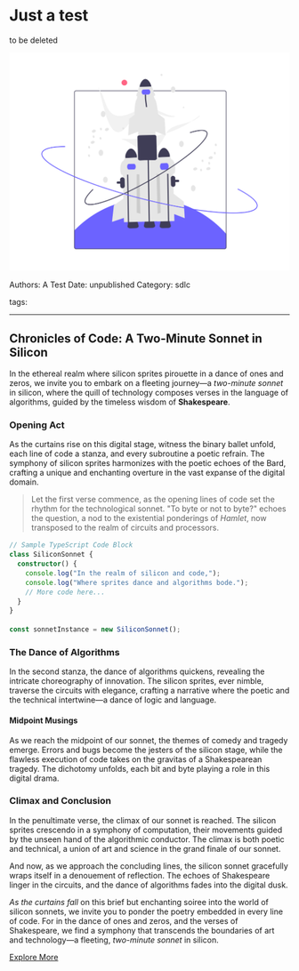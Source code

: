 # Just a test

to be deleted

![](assets/placeholder.png)

Authors: A Test
Date: unpublished
Category: sdlc

tags: 

---

## Chronicles of Code: A Two-Minute Sonnet in Silicon

In the ethereal realm where silicon sprites pirouette in a dance of ones and zeros, we invite you to embark on a fleeting journey—a *two-minute sonnet* in silicon, where the quill of technology composes verses in the language of algorithms, guided by the timeless wisdom of **Shakespeare**.

### Opening Act

As the curtains rise on this digital stage, witness the binary ballet unfold, each line of code a stanza, and every subroutine a poetic refrain. The symphony of silicon sprites harmonizes with the poetic echoes of the Bard, crafting a unique and enchanting overture in the vast expanse of the digital domain.

> Let the first verse commence, as the opening lines of code set the rhythm for the technological sonnet. "To byte or not to byte?" echoes the question, a nod to the existential ponderings of *Hamlet*, now transposed to the realm of circuits and processors.

```typescript
// Sample TypeScript Code Block
class SiliconSonnet {
  constructor() {
    console.log("In the realm of silicon and code,");
    console.log("Where sprites dance and algorithms bode.");
    // More code here...
  }
}

const sonnetInstance = new SiliconSonnet();
```

### The Dance of Algorithms

In the second stanza, the dance of algorithms quickens, revealing the intricate choreography of innovation. The silicon sprites, ever nimble, traverse the circuits with elegance, crafting a narrative where the poetic and the technical intertwine—a dance of logic and language.

#### Midpoint Musings

As we reach the midpoint of our sonnet, the themes of comedy and tragedy emerge. Errors and bugs become the jesters of the silicon stage, while the flawless execution of code takes on the gravitas of a Shakespearean tragedy. The dichotomy unfolds, each bit and byte playing a role in this digital drama.

### Climax and Conclusion

In the penultimate verse, the climax of our sonnet is reached. The silicon sprites crescendo in a symphony of computation, their movements guided by the unseen hand of the algorithmic conductor. The climax is both poetic and technical, a union of art and science in the grand finale of our sonnet.

And now, as we approach the concluding lines, the silicon sonnet gracefully wraps itself in a denouement of reflection. The echoes of Shakespeare linger in the circuits, and the dance of algorithms fades into the digital dusk.

*As the curtains fall* on this brief but enchanting soiree into the world of silicon sonnets, we invite you to ponder the poetry embedded in every line of code. For in the dance of ones and zeros, and the verses of Shakespeare, we find a symphony that transcends the boundaries of art and technology—a fleeting, *two-minute sonnet* in silicon.

[Explore More](https://example.com/explore)
